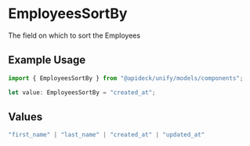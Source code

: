 # EmployeesSortBy

The field on which to sort the Employees

## Example Usage

```typescript
import { EmployeesSortBy } from "@apideck/unify/models/components";

let value: EmployeesSortBy = "created_at";
```

## Values

```typescript
"first_name" | "last_name" | "created_at" | "updated_at"
```